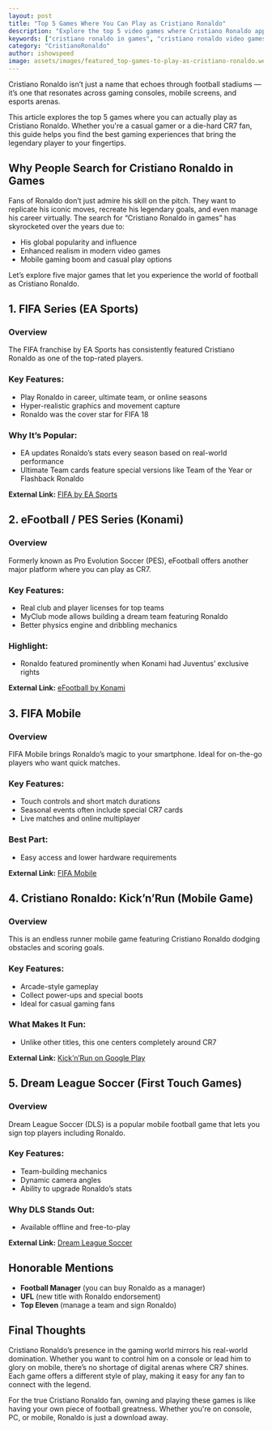 ```yaml
---
layout: post
title: "Top 5 Games Where You Can Play as Cristiano Ronaldo"
description: "Explore the top 5 video games where Cristiano Ronaldo appears as a playable character, from FIFA to eFootball and beyond."
keywords: ["cristiano ronaldo in games", "cristiano ronaldo video games", "ronaldo fifa games", "cristiano ronaldo mobile games"]
category: "CristianoRonaldo"
author: ishowspeed
image: assets/images/featured_top-games-to-play-as-cristiano-ronaldo.webp
---
```


Cristiano Ronaldo isn’t just a name that echoes through football stadiums — it’s one that resonates across gaming consoles, mobile screens, and esports arenas. 

This article explores the top 5 games where you can actually play as Cristiano Ronaldo. Whether you're a casual gamer or a die-hard CR7 fan, this guide helps you find the best gaming experiences that bring the legendary player to your fingertips.

## Why People Search for Cristiano Ronaldo in Games

Fans of Ronaldo don’t just admire his skill on the pitch. They want to replicate his iconic moves, recreate his legendary goals, and even manage his career virtually. The search for “Cristiano Ronaldo in games” has skyrocketed over the years due to:

* His global popularity and influence
* Enhanced realism in modern video games
* Mobile gaming boom and casual play options

Let’s explore five major games that let you experience the world of football as Cristiano Ronaldo.

<ins class="adsbygoogle"
     style="display:block"
     data-ad-client="ca-pub-2784742237479601"
     data-ad-slot="3760872290"
     data-ad-format="auto"
     data-full-width-responsive="true"></ins>
<script>
     (adsbygoogle = window.adsbygoogle || []).push({});
</script>


## 1. FIFA Series (EA Sports)

### Overview

The FIFA franchise by EA Sports has consistently featured Cristiano Ronaldo as one of the top-rated players.

### Key Features:

* Play Ronaldo in career, ultimate team, or online seasons
* Hyper-realistic graphics and movement capture
* Ronaldo was the cover star for FIFA 18

### Why It’s Popular:

* EA updates Ronaldo’s stats every season based on real-world performance
* Ultimate Team cards feature special versions like Team of the Year or Flashback Ronaldo

**External Link:** [FIFA by EA Sports](https://www.ea.com/games/fifa)

## 2. eFootball / PES Series (Konami)

### Overview

Formerly known as Pro Evolution Soccer (PES), eFootball offers another major platform where you can play as CR7.

### Key Features:

* Real club and player licenses for top teams
* MyClub mode allows building a dream team featuring Ronaldo
* Better physics engine and dribbling mechanics

### Highlight:

* Ronaldo featured prominently when Konami had Juventus’ exclusive rights

**External Link:** [eFootball by Konami](https://www.konami.com/efootball/en/)

## 3. FIFA Mobile

<ins class="adsbygoogle"
     style="display:block"
     data-ad-client="ca-pub-2784742237479601"
     data-ad-slot="3760872290"
     data-ad-format="auto"
     data-full-width-responsive="true"></ins>
<script>
     (adsbygoogle = window.adsbygoogle || []).push({});
</script>


### Overview

FIFA Mobile brings Ronaldo’s magic to your smartphone. Ideal for on-the-go players who want quick matches.

### Key Features:

* Touch controls and short match durations
* Seasonal events often include special CR7 cards
* Live matches and online multiplayer

### Best Part:

* Easy access and lower hardware requirements

**External Link:** [FIFA Mobile](https://www.ea.com/games/fifa/fifa-mobile)

## 4. Cristiano Ronaldo: Kick’n’Run (Mobile Game)

### Overview

This is an endless runner mobile game featuring Cristiano Ronaldo dodging obstacles and scoring goals.

### Key Features:

* Arcade-style gameplay
* Collect power-ups and special boots
* Ideal for casual gaming fans

### What Makes It Fun:

<ins class="adsbygoogle"
     style="display:block"
     data-ad-client="ca-pub-2784742237479601"
     data-ad-slot="3760872290"
     data-ad-format="auto"
     data-full-width-responsive="true"></ins>
<script>
     (adsbygoogle = window.adsbygoogle || []).push({});
</script>


* Unlike other titles, this one centers completely around CR7

**External Link:** [Kick’n’Run on Google Play](https://play.google.com/store/apps/details?id=com.hedgehog.cristianoronaldo)

## 5. Dream League Soccer (First Touch Games)

### Overview

Dream League Soccer (DLS) is a popular mobile football game that lets you sign top players including Ronaldo.

### Key Features:

* Team-building mechanics
* Dynamic camera angles
* Ability to upgrade Ronaldo’s stats

### Why DLS Stands Out:

* Available offline and free-to-play

**External Link:** [Dream League Soccer](https://www.ftgames.com/games/dream-league-soccer)

## Honorable Mentions

<ins class="adsbygoogle"
     style="display:block"
     data-ad-client="ca-pub-2784742237479601"
     data-ad-slot="3760872290"
     data-ad-format="auto"
     data-full-width-responsive="true"></ins>
<script>
     (adsbygoogle = window.adsbygoogle || []).push({});
</script>


* **Football Manager** (you can buy Ronaldo as a manager)
* **UFL** (new title with Ronaldo endorsement)
* **Top Eleven** (manage a team and sign Ronaldo)

## Final Thoughts

Cristiano Ronaldo’s presence in the gaming world mirrors his real-world domination. Whether you want to control him on a console or lead him to glory on mobile, there’s no shortage of digital arenas where CR7 shines. Each game offers a different style of play, making it easy for any fan to connect with the legend.

For the true Cristiano Ronaldo fan, owning and playing these games is like having your own piece of football greatness. Whether you're on console, PC, or mobile, Ronaldo is just a download away.

